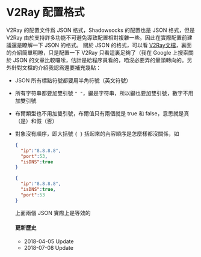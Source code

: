 # V2Ray 配置格式

V2Ray 的配置文件爲 JSON 格式，Shadowsocks 的配置也是 JSON 格式，但是 V2Ray 由於支持許多功能不可避免導致配置相對複雜一些。因此在實際配置前建議還是瞭解一下 JSON 的格式。
關於 JSON 的格式，可以看 [V2Ray文檔](https://www.v2ray.com/chapter_02/)，裏面的介紹簡單明瞭，只是配置一下 V2Ray 只看這裏足夠了（我在 Google 上搜索關於 JSON 的文章比較囉嗦，估計是給程序員看的，咱沒必要弄的暈頭轉向的。另外針對文檔的介紹我認爲還要補充幾點：

- JSON 所有標點符號都要用半角符號（英文符號）
- 所有字符串都要加雙引號 `" "`，鍵是字符串，所以鍵也要加雙引號，數字不用加雙引號
- 布爾類型也不用加雙引號，布爾值只有兩個就是 true 和 false，意思就是真（是）和假（否）
- 對象沒有順序，即大括號 `{ }` 括起來的內容順序是怎麼樣都沒關係，如

  ```json
  {
    "ip":"8.8.8.8",
    "port":53,
    "isDNS":true
  }
  ```

  ```json
  {
    "ip":"8.8.8.8",
    "isDNS":true,
    "port":53
  }
  ```

  上面兩個 JSON 實際上是等效的


  #### 更新歷史

  - 2018-04-05 Update
  - 2018-07-08 Update
  
